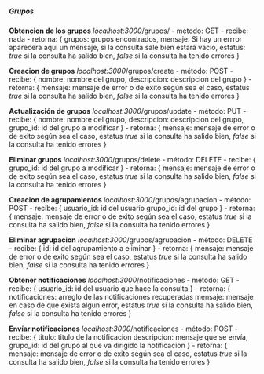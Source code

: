 ##### Grupos

**Obtencion de los grupos**
*localhost:3000*/grupos/
    - método: GET
    - recibe: nada
    - retorna: 
        {
            grupos: grupos encontrados,
            mensaje: Si hay un errror aparecera aqui un mensaje, si la consulta sale bien estará vacío,
            estatus: *true* si la consulta ha salido bien, *false* si la consulta ha tenido errores
        }

**Creacion de grupos**
*localhost:3000*/grupos/create
    - método: POST
    - recibe: 
        {
            nombre: nombre del grupo,
            descripcion: descripcion del grupo
        }
    - retorna:
        {
            mensaje: mensaje de error o de exito según sea el caso,
            estatus *true* si la consulta ha salido bien, *false* si la consulta ha tenido errores
        }

**Actualización de grupos**
*localhost:3000*/grupos/update
    - método: PUT
    - recibe: 
        {
            nombre: nombre del grupo,
            descripcion: descripcion del grupo,
            grupo_id: id del grupo a modificar
        }
    - retorna:
        {
            mensaje: mensaje de error o de exito según sea el caso,
            estatus *true* si la consulta ha salido bien, *false* si la consulta ha tenido errores
        }

**Eliminar grupos**
*localhost:3000*/grupos/delete
    - método: DELETE
    - recibe: 
        {
            grupo_id: id del grupo a modificar
        }
    - retorna:
        {
            mensaje: mensaje de error o de exito según sea el caso,
            estatus *true* si la consulta ha salido bien, *false* si la consulta ha tenido errores
        }

**Creacion de agrupamientos**
*localhost:3000*/grupos/agrupacion
    - método: POST
    - recibe: 
        {
            usuario_id: id del usuario
            grupo_id: id del grupo
        }
    - retorna:
        {
            mensaje: mensaje de error o de exito según sea el caso,
            estatus *true* si la consulta ha salido bien, *false* si la consulta ha tenido errores
        }

**Eliminar agrupacion**
*localhost:3000*/grupos/agrupacion
    - método: DELETE
    - recibe: 
        {
            id: id del agrupamiento a eliminar
        }
    - retorna:
        {
            mensaje: mensaje de error o de exito según sea el caso,
            estatus *true* si la consulta ha salido bien, *false* si la consulta ha tenido errores
        }

**Obtener notificaciones**
*localhost:3000*/notificaciones
    - método: GET
    - recibe: 
        {
            usuario_id: id del usuario que hace la consulta
        }
    - retorna:
        {
            notificaciones: arreglo de las notificaciones recuperadas
            mensaje: mensaje en caso de que exista algun error,
            estatus *true* si la consulta ha salido bien, *false* si la consulta ha tenido errores
        }

**Envíar notificaciones**
*localhost:3000*/notificaciones
    - método: POST
    - recibe: 
        {
            titulo: titulo de la notificacion
            descripcion: mensaje que se envía,
            grupo_id: id del grupo al que va dirigido la notificacion
        }
    - retorna:
        {
            mensaje: mensaje de error o de exito según sea el caso,
            estatus *true* si la consulta ha salido bien, *false* si la consulta ha tenido errores
        }